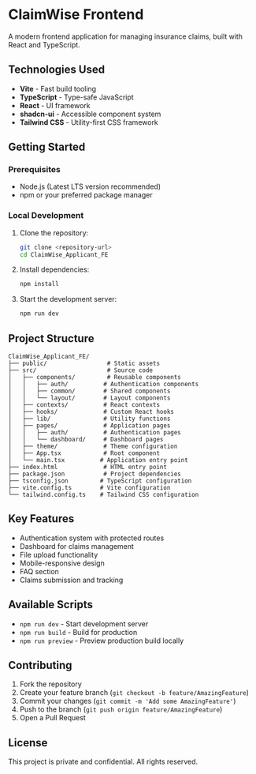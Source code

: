 # ClaimWise Frontend

A modern frontend application for managing insurance claims, built with React and TypeScript.

## Technologies Used

- **Vite** - Fast build tooling
- **TypeScript** - Type-safe JavaScript
- **React** - UI framework
- **shadcn-ui** - Accessible component system
- **Tailwind CSS** - Utility-first CSS framework

## Getting Started

### Prerequisites

- Node.js (Latest LTS version recommended)
- npm or your preferred package manager

### Local Development

1. Clone the repository:
   ```sh
   git clone <repository-url>
   cd ClaimWise_Applicant_FE
   ```

2. Install dependencies:
   ```sh
   npm install
   ```

3. Start the development server:
   ```sh
   npm run dev
   ```

## Project Structure

```
ClaimWise_Applicant_FE/
├── public/                 # Static assets
├── src/                    # Source code
│   ├── components/         # Reusable components
│   │   ├── auth/          # Authentication components
│   │   ├── common/        # Shared components
│   │   └── layout/        # Layout components
│   ├── contexts/          # React contexts
│   ├── hooks/             # Custom React hooks
│   ├── lib/               # Utility functions
│   ├── pages/             # Application pages
│   │   ├── auth/          # Authentication pages
│   │   └── dashboard/     # Dashboard pages
│   ├── theme/             # Theme configuration
│   ├── App.tsx            # Root component
│   └── main.tsx          # Application entry point
├── index.html             # HTML entry point
├── package.json           # Project dependencies
├── tsconfig.json         # TypeScript configuration
├── vite.config.ts        # Vite configuration
└── tailwind.config.ts    # Tailwind CSS configuration
```

## Key Features

- Authentication system with protected routes
- Dashboard for claims management
- File upload functionality
- Mobile-responsive design
- FAQ section
- Claims submission and tracking

## Available Scripts

- `npm run dev` - Start development server
- `npm run build` - Build for production
- `npm run preview` - Preview production build locally

## Contributing

1. Fork the repository
2. Create your feature branch (`git checkout -b feature/AmazingFeature`)
3. Commit your changes (`git commit -m 'Add some AmazingFeature'`)
4. Push to the branch (`git push origin feature/AmazingFeature`)
5. Open a Pull Request

## License

This project is private and confidential. All rights reserved.
